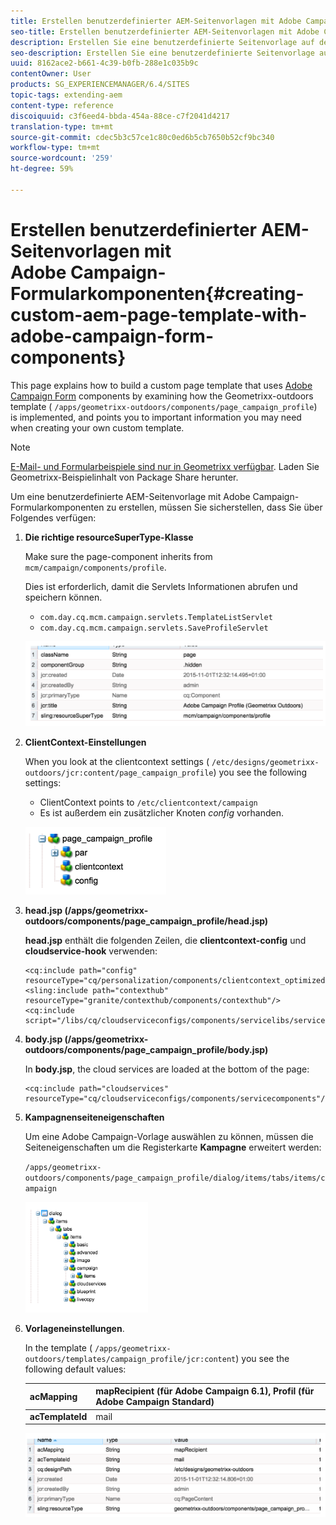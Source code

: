```yaml
---
title: Erstellen benutzerdefinierter AEM-Seitenvorlagen mit Adobe Campaign-Formularkomponenten
seo-title: Erstellen benutzerdefinierter AEM-Seitenvorlagen mit Adobe Campaign-Formularkomponenten
description: Erstellen Sie eine benutzerdefinierte Seitenvorlage auf der Basis von Adobe Campaign-Formularkomponenten.
seo-description: Erstellen Sie eine benutzerdefinierte Seitenvorlage auf der Basis von Adobe Campaign-Formularkomponenten.
uuid: 8162ace2-b661-4c39-b0fb-288e1c035b9c
contentOwner: User
products: SG_EXPERIENCEMANAGER/6.4/SITES
topic-tags: extending-aem
content-type: reference
discoiquuid: c3f6eed4-bbda-454a-88ce-c7f2041d4217
translation-type: tm+mt
source-git-commit: cdec5b3c57ce1c80c0ed6b5cb7650b52cf9bc340
workflow-type: tm+mt
source-wordcount: '259'
ht-degree: 59%

---
```



# Erstellen benutzerdefinierter AEM-Seitenvorlagen mit Adobe Campaign-Formularkomponenten{#creating-custom-aem-page-template-with-adobe-campaign-form-components}

This page explains how to build a custom page template that uses [Adobe Campaign Form](/help/sites-authoring/adobe-campaign-components.md) components by examining how the Geometrixx-outdoors template ( `/apps/geometrixx-outdoors/components/page_campaign_profile`) is implemented, and points you to important information you may need when creating your own custom template.

>[!NOTE]
>
>[E-Mail- und Formularbeispiele sind nur in Geometrixx verfügbar](/help/sites-developing/we-retail.md). Laden Sie Geometrixx-Beispielinhalt von Package Share herunter.

Um eine benutzerdefinierte AEM-Seitenvorlage mit Adobe Campaign-Formularkomponenten zu erstellen, müssen Sie sicherstellen, dass Sie über Folgendes verfügen:

1. **Die richtige resourceSuperType-Klasse**

   Make sure the page-component inherits from `mcm/campaign/components/profile`.

   Dies ist erforderlich, damit die Servlets Informationen abrufen und speichern können.

   * `com.day.cq.mcm.campaign.servlets.TemplateListServlet`
   * `com.day.cq.mcm.campaign.servlets.SaveProfileServlet`

   ![chlimage_1-201](assets/chlimage_1-201.png)

1. **ClientContext-Einstellungen**

   When you look at the clientcontext settings ( `/etc/designs/geometrixx-outdoors/jcr:content/page_campaign_profile`) you see the following settings:

   * ClientContext points to `/etc/clientcontext/campaign`
   * Es ist außerdem ein zusätzlicher Knoten *config* vorhanden.

   ![chlimage_1-202](assets/chlimage_1-202.png)

1. **head.jsp (/apps/geometrixx-outdoors/components/page_campaign_profile/head.jsp)**

   **head.jsp** enthält die folgenden Zeilen, die **clientcontext-config** und **cloudservice-hook** verwenden:

   ```
   <cq:include path="config" resourceType="cq/personalization/components/clientcontext_optimized/config"/>
   <sling:include path="contexthub" resourceType="granite/contexthub/components/contexthub"/>
   <cq:include script="/libs/cq/cloudserviceconfigs/components/servicelibs/servicelibs.jsp"/>
   ```

1. **body.jsp (/apps/geometrixx-outdoors/components/page_campaign_profile/body.jsp)**

   In **body.jsp**, the cloud services are loaded at the bottom of the page:

   ```
   <cq:include path="cloudservices" resourceType="cq/cloudserviceconfigs/components/servicecomponents"/>
   ```

1. **Kampagnenseiteneigenschaften**

   Um eine Adobe Campaign-Vorlage auswählen zu können, müssen die Seiteneigenschaften um die Registerkarte **Kampagne** erweitert werden:

   `/apps/geometrixx-outdoors/components/page_campaign_profile/dialog/items/tabs/items/campaign`

   ![chlimage_1-203](assets/chlimage_1-203.png)

1. **Vorlageneinstellungen**.

   In the template ( `/apps/geometrixx-outdoors/templates/campaign_profile/jcr:content`) you see the following default values:

   | **acMapping** | mapRecipient (für Adobe Campaign 6.1), Profil (für Adobe Campaign Standard) |
   |---|---|
   | **acTemplateId** | mail |

   ![chlimage_1-204](assets/chlimage_1-204.png)

